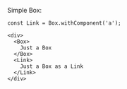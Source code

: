 Simple Box:
``` react
const Link = Box.withComponent('a');

<div>
  <Box>
    Just a Box
  </Box>
  <Link>
    Just a Box as a Link
  </Link>
</div>
```
